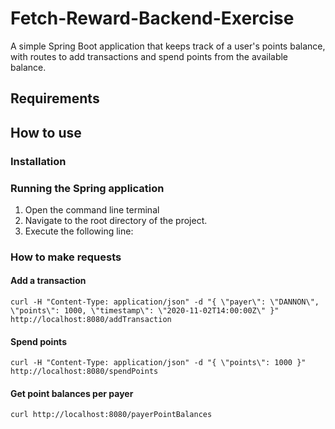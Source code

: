 # Fetch-Reward-Backend-Exercise
A simple Spring Boot application that keeps track of a user's points balance, with routes to add transactions and spend points from the available balance.

## Requirements

## How to use

### Installation

### Running the Spring application 
1. Open the command line terminal
2. Navigate to the root directory of the project.
3. Execute the following line:


### How to make requests
#### Add a transaction 
```
curl -H "Content-Type: application/json" -d "{ \"payer\": \"DANNON\", \"points\": 1000, \"timestamp\": \"2020-11-02T14:00:00Z\" }" http://localhost:8080/addTransaction
```

#### Spend points
```
curl -H "Content-Type: application/json" -d "{ \"points\": 1000 }" http://localhost:8080/spendPoints
```


#### Get point balances per payer
```
curl http://localhost:8080/payerPointBalances
```
